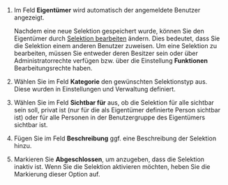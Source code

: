 <!-- markdownlint-disable-file MD041 -->
1. Im Feld **Eigentümer** wird automatisch der angemeldete Benutzer angezeigt.

    Nachdem eine neue Selektion gespeichert wurde, können Sie den Eigentümer durch [Selektion bearbeiten][1] ändern. Dies bedeutet, dass Sie die Selektion einem anderen Benutzer zuweisen. Um eine Selektion zu bearbeiten, müssen Sie entweder deren Besitzer sein oder über Administratorrechte verfügen bzw. über die Einstellung **Funktionen** Bearbeitungsrechte haben.

1. Wählen Sie im Feld **Kategorie** den gewünschten Selektionstyp aus. Diese wurden in Einstellungen und Verwaltung definiert.

1. Wählen Sie im Feld **Sichtbar für** aus, ob die Selektion für alle sichtbar sein soll, privat ist (nur für die als Eigentümer definierte Person sichtbar ist) oder für alle Personen in der Benutzergruppe des Eigentümers sichtbar ist.

1. Fügen Sie im Feld **Beschreibung** ggf. eine Beschreibung der Selektion hinzu.

1. Markieren Sie **Abgeschlossen**, um anzugeben, dass die Selektion inaktiv ist. Wenn Sie die Selektion aktivieren möchten, heben Sie die Markierung dieser Option auf.

<!-- Referenced links -->
[1]: ../../update/index.md

